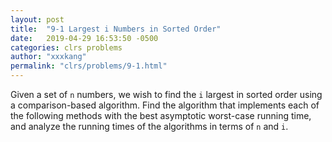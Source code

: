 ```yaml
---
layout: post
title:  "9-1 Largest i Numbers in Sorted Order"
date:   2019-04-29 16:53:50 -0500
categories: clrs problems
author: "xxxkang"
permalink: "clrs/problems/9-1.html"
---
```


Given a set of `n` numbers, we wish to find the `i` largest in sorted order using a comparison-based algorithm. Find the algorithm that implements each of the following methods with the best asymptotic worst-case running time, and analyze the running times of the algorithms in terms of `n` and `i`.






















